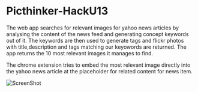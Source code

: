 Picthinker-HackU13
==================

The web app searches for relevant images for yahoo news articles by analysing the content of the news feed
and generating concept keywords out of it. The keywords are then used to generate tags and flickr photos with
title,description and tags matching our keyowords are returned. The app returns the 10 most relevant images it 
manages to find.

The chrome extension tries to embed the most relevant image directly into the yahoo news article at the placeholder
for related content for news item.

![ScreenShot](http://farm4.staticflickr.com/3720/9484842582_1ae815d01a.jpg)

